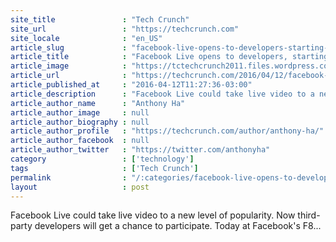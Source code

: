 ```yaml
---
site_title               : "Tech Crunch"
site_url                 : "https://techcrunch.com"
site_locale              : "en_US"
article_slug             : "facebook-live-opens-to-developers-starting-with-livestream-dji-and-others"
article_title            : "Facebook Live opens to developers, starting with Livestream, DJI and others"
article_image            : "https://tctechcrunch2011.files.wordpress.com/2016/04/chris-cox.jpg?w=764&h=400&crop=1"
article_url              : "https://techcrunch.com/2016/04/12/facebook-live-api/"
article_published_at     : "2016-04-12T11:27:36-03:00"
article_description      : "Facebook Live could take live video to a new level of popularity. Now third-party developers will get a chance to participate. Today at Facebook's F8..."
article_author_name      : "Anthony Ha"
article_author_image     : null
article_author_biography : null
article_author_profile   : "https://techcrunch.com/author/anthony-ha/"
article_author_facebook  : null
article_author_twitter   : "https://twitter.com/anthonyha"
category                 : ['technology']
tags                     : ['Tech Crunch']
permalink                : "/:categories/facebook-live-opens-to-developers-starting-with-livestream-dji-and-others/"
layout                   : post
---
```


Facebook Live could take live video to a new level of popularity. Now third-party developers will get a chance to participate. Today at Facebook's F8...
